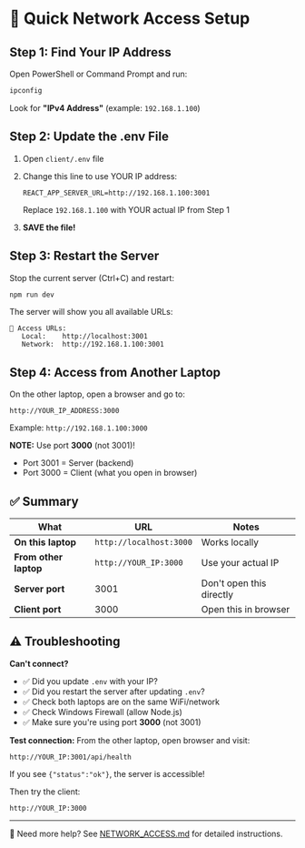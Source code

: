 # 🚀 Quick Network Access Setup

## Step 1: Find Your IP Address

Open PowerShell or Command Prompt and run:
```powershell
ipconfig
```

Look for **"IPv4 Address"** (example: `192.168.1.100`)

## Step 2: Update the .env File

1. Open `client/.env` file
2. Change this line to use YOUR IP address:
   ```
   REACT_APP_SERVER_URL=http://192.168.1.100:3001
   ```
   Replace `192.168.1.100` with YOUR actual IP from Step 1

3. **SAVE the file!**

## Step 3: Restart the Server

Stop the current server (Ctrl+C) and restart:
```bash
npm run dev
```

The server will show you all available URLs:
```
📡 Access URLs:
   Local:    http://localhost:3001
   Network:  http://192.168.1.100:3001
```

## Step 4: Access from Another Laptop

On the other laptop, open a browser and go to:
```
http://YOUR_IP_ADDRESS:3000
```
Example: `http://192.168.1.100:3000`

**NOTE:** Use port **3000** (not 3001)! 
- Port 3001 = Server (backend)
- Port 3000 = Client (what you open in browser)

## ✅ Summary

| What | URL | Notes |
|------|-----|-------|
| **On this laptop** | `http://localhost:3000` | Works locally |
| **From other laptop** | `http://YOUR_IP:3000` | Use your actual IP |
| **Server port** | 3001 | Don't open this directly |
| **Client port** | 3000 | Open this in browser |

## ⚠️ Troubleshooting

**Can't connect?**
- ✅ Did you update `.env` with your IP?
- ✅ Did you restart the server after updating `.env`?
- ✅ Check both laptops are on the same WiFi/network
- ✅ Check Windows Firewall (allow Node.js)
- ✅ Make sure you're using port **3000** (not 3001)

**Test connection:**
From the other laptop, open browser and visit:
```
http://YOUR_IP:3001/api/health
```

If you see `{"status":"ok"}`, the server is accessible!

Then try the client:
```
http://YOUR_IP:3000
```

---

📖 Need more help? See [NETWORK_ACCESS.md](NETWORK_ACCESS.md) for detailed instructions.
